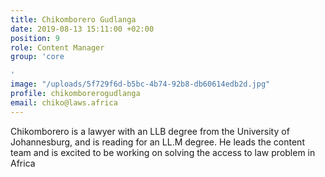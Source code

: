 ```yaml
---
title: Chikomborero Gudlanga
date: 2019-08-13 15:11:00 +02:00
position: 9
role: Content Manager
group: 'core

'
image: "/uploads/5f729f6d-b5bc-4b74-92b8-db60614edb2d.jpg"
profile: chikomborerogudlanga
email: chiko@laws.africa
---
```


Chikomborero is a lawyer with an LLB degree from the University of Johannesburg, and is reading for an LL.M degree. He leads the content team and is excited to be working on solving the access to law problem in Africa